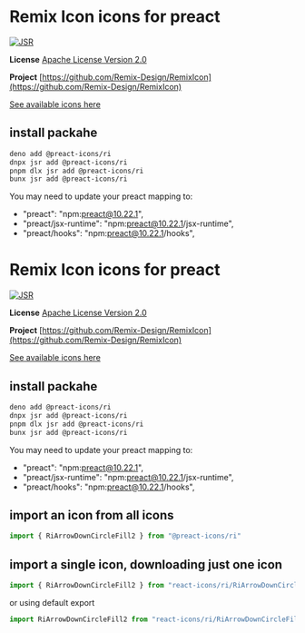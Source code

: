 # Remix Icon icons for preact

[![JSR](https://jsr.io/badges/@preact-icons/ri)](https://jsr.io/@preact-icons/ri)

**License** [Apache License Version 2.0](http://www.apache.org/licenses/)

**Project** [https://github.com/Remix-Design/RemixIcon](https://github.com/Remix-Design/RemixIcon)

[See available icons here](https://react-icons.deno.dev/ri)

## install packahe

```bash
deno add @preact-icons/ri
dnpx jsr add @preact-icons/ri
pnpm dlx jsr add @preact-icons/ri
bunx jsr add @preact-icons/ri
```

You may need to update your preact mapping to:
 - "preact": "npm:preact@10.22.1",
 - "preact/jsx-runtime": "npm:preact@10.22.1/jsx-runtime",
 - "preact/hooks": "npm:preact@10.22.1/hooks",


# Remix Icon icons for preact

[![JSR](https://jsr.io/badges/@preact-icons/ri)](https://jsr.io/@preact-icons/ri)

**License** [Apache License Version 2.0](http://www.apache.org/licenses/)

**Project** [https://github.com/Remix-Design/RemixIcon](https://github.com/Remix-Design/RemixIcon)

[See available icons here](https://react-icons.deno.dev/ri)

## install packahe

```bash
deno add @preact-icons/ri
dnpx jsr add @preact-icons/ri
pnpm dlx jsr add @preact-icons/ri
bunx jsr add @preact-icons/ri
```

You may need to update your preact mapping to:
 - "preact": "npm:preact@10.22.1",
 - "preact/jsx-runtime": "npm:preact@10.22.1/jsx-runtime",
 - "preact/hooks": "npm:preact@10.22.1/hooks",


## import an icon from all icons

```ts
import { RiArrowDownCircleFill2 } from "@preact-icons/ri"
```

## import a single icon, downloading just one icon

```ts
import { RiArrowDownCircleFill2 } from "react-icons/ri/RiArrowDownCircleFill2"
```

or using default export

```ts
import RiArrowDownCircleFill2 from "react-icons/ri/RiArrowDownCircleFill2.ts"
```

